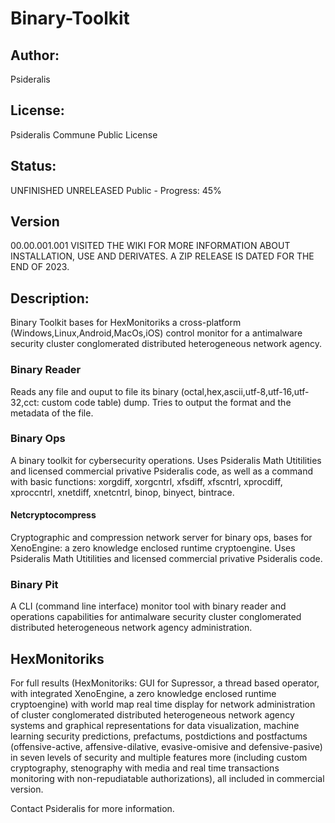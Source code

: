 # Binary-Toolkit
## Author: 
Psideralis
## License: 
Psideralis Commune Public License
## Status:
UNFINISHED UNRELEASED
Public - Progress: 45%
## Version
00.00.001.001
VISITED THE WIKI FOR MORE INFORMATION ABOUT INSTALLATION, USE AND DERIVATES. A ZIP RELEASE IS DATED FOR THE END OF 2023.
## Description:
Binary Toolkit bases for HexMonitoriks a cross-platform (Windows,Linux,Android,MacOs,iOS) control monitor for a antimalware security cluster conglomerated distributed heterogeneous network agency.

### Binary Reader
Reads any file and ouput to file its binary (octal,hex,ascii,utf-8,utf-16,utf-32,cct: custom code table) dump. Tries to output the format and the metadata of the file.

### Binary Ops
A binary toolkit for cybersecurity operations. Uses Psideralis Math Utitilities and licensed commercial privative Psideralis code, as well as a command with basic functions: xorgdiff, xorgcntrl, xfsdiff, xfscntrl, xprocdiff, xproccntrl, xnetdiff, xnetcntrl, binop, binyect, bintrace.

#### Netcryptocompress
Cryptographic and compression network server for binary ops, bases for XenoEngine: a zero knowledge enclosed runtime cryptoengine. Uses Psideralis Math Utitilities and licensed commercial privative Psideralis code.

### Binary Pit
A CLI (command line interface) monitor tool with binary reader and operations capabilities for antimalware security cluster conglomerated distributed heterogeneous network agency administration.

## HexMonitoriks

For full results (HexMonitoriks: GUI for Supressor, a thread based operator, with integrated XenoEngine, a zero knowledge enclosed runtime cryptoengine) with world map real time display for network administration of cluster conglomerated distributed heterogeneous network agency systems and graphical representations for data visualization, machine learning security predictions, prefactums, postdictions and postfactums (offensive-active, affensive-dilative, evasive-omisive and defensive-pasive) in seven levels of security and multiple features more (including custom cryptography, stenography with media and real time transactions monitoring with non-repudiatable authorizations), all included in commercial version. 

Contact Psideralis for more information.
